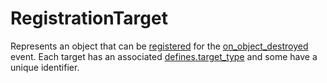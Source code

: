 # RegistrationTarget

Represents an object that can be [registered](runtime:LuaBootstrap::register_on_object_destroyed) for the [on_object_destroyed](runtime:on_object_destroyed) event. Each target has an associated [defines.target_type](runtime:defines.target_type) and some have a unique identifier.

